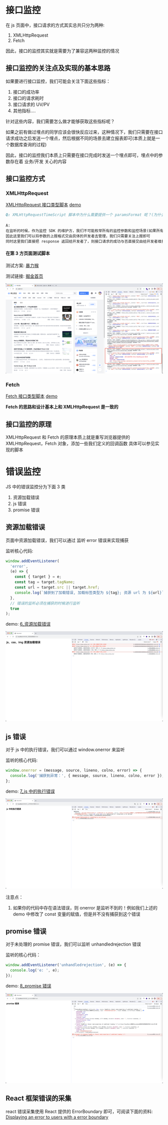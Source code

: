 # 接口监控

在 js 页面中，接口请求的方式其实总共只分为两种:

1. XMLHttpRequest
2. Fetch

因此，接口的监控其实就是需要为了兼容这两种监控的情况

## 接口监控的关注点及实现的基本思路

如果要进行接口监控，我们可能会关注下面这些指标：

1. 接口的成功率
2. 接口的请求耗时
3. 接口请求的 UV/PV
4. 其他指标....

针对这些内容，我们需要怎么做才能够获取这些指标呢？

如果之前有做过埋点的同学应该会很快反应过来，这种情况下，我们只需要在接口请求成功之后发送一个埋点，然后根据不同的场景去建立报表即可(本质上就是一个数据库查询的过程)

因此，接口的监控我们本质上只需要在接口完成时发送一个埋点即可，埋点中的参数存在着 业务/开发 关心的内容

## 接口监控方式

### XMLHttpRequest

[XMLHttpRequest 接口类型脚本](./demos/3_XMLHttpRequest%E8%AF%B7%E6%B1%82%E8%80%97%E6%97%B6%E7%9B%91%E6%8E%A7/XMLHttpRequestTimeScript.js)
[demo](./demos//3_XMLHttpRequest%E8%AF%B7%E6%B1%82%E8%80%97%E6%97%B6%E7%9B%91%E6%8E%A7/index.html)

```md
Q: XMLHttpRequestTimeScript 脚本中为什么需要提供一个 paramsFormat 呢？(为什么这里需要这么设计)

A:
在监听的时候，作为监控 SDK 的维护方，我们不可能枚举所有的监控参数和监控场景(如果所有参数都写入埋点对于数据库存储时不友好的，会增加存储成本)
因此这里我们可以将参数的上报格式交由具体的开发者去管理，我们只需要关注上报即可
同时这里我们直接把 response 返回给开发者了，则接口请求的成功与否直接交由给开发者维护了
```

#### 在第 3 方页面测试脚本

测试方案: [暴力猴](https://chrome.google.com/webstore/detail/violentmonkey/jinjaccalgkegednnccohejagnlnfdag?hl=zh-CN)

测试链接: [掘金首页](https://juejin.cn/)

![](./_images/XMLHttpRequest_script.png)

### Fetch

[Fetch 接口类型脚本](./demos/4_Fetch%E8%AF%B7%E6%B1%82%E8%80%97%E6%97%B6%E7%9B%91%E6%8E%A7/FetchScript.js)
[demo](./demos/4_Fetch%E8%AF%B7%E6%B1%82%E8%80%97%E6%97%B6%E7%9B%91%E6%8E%A7/index.html)

**Fetch 的思路和设计基本上和 XMLHttpRequest 是一致的**

## 接口监控的原理

XMLHttpRequest 和 Fetch 的原理本质上就是重写浏览器提供的 XMLHttpRequest，Fetch 对象，添加一些我们定义的回调函数
具体可以参见实现的脚本

# 错误监控

JS 中的错误监控分为下面 3 类

1. 资源加载错误
2. js 错误
3. promise 错误

## 资源加载错误

页面中资源加载错误，我们可以通过 监听 error 错误来实现捕获

监听核心代码:

```js
window.addEventListener(
  'error',
  (e) => {
    const { target } = e;
    const tag = target.tagName;
    const url = target.src || target.href;
    console.log(`捕获到了加载错误, 加载标签类型为 ${tag}; 资源 url 为 ${url}`);
  },
  // 错误的监听必须在捕获的时候进行监听
  true
);
```

demo: [6\_资源加载错误](./demos/6_%E8%B5%84%E6%BA%90%E5%8A%A0%E8%BD%BD%E9%94%99%E8%AF%AF.html)

![](./_images/error_source.png)

## js 错误

对于 js 中的执行错误，我们可以通过 window.onerror 来监听

监听的核心代码:

```js
window.onerror = (message, source, lineno, colno, error) => {
  console.log('捕获到异常：', { message, source, lineno, colno, error });
};
```

demo: [7_js 中的执行错误](./demos/7_js%E4%B8%AD%E7%9A%84%E6%89%A7%E8%A1%8C%E9%94%99%E8%AF%AF.html)

![](./_images/js_error.png)

注意点：

1. 如果你的代码中存在语法错误，则 onerror 是监听不到的！例如我们上述的 demo 中修改了 const 变量的赋值，但是并不没有捕获到这个错误

## promise 错误

对于未处理的 promise 错误，我们可以监听 unhandledrejection 错误

监听的核心代码：

```js
window.addEventListener('unhandledrejection', (e) => {
  console.log('e: ', e);
});
```

demo: [8_promise 错误](./demos/8_promise%E9%94%99%E8%AF%AF.html)

![](./_images/promise_error.png)

## React 框架错误的采集

react 错误采集使用 React 提供的 ErrorBoundary 即可，可阅读下面的资料: [Displaying an error to users with a error boundary ](https://react.dev/reference/react/useTransition#displaying-an-error-to-users-with-error-boundary)

